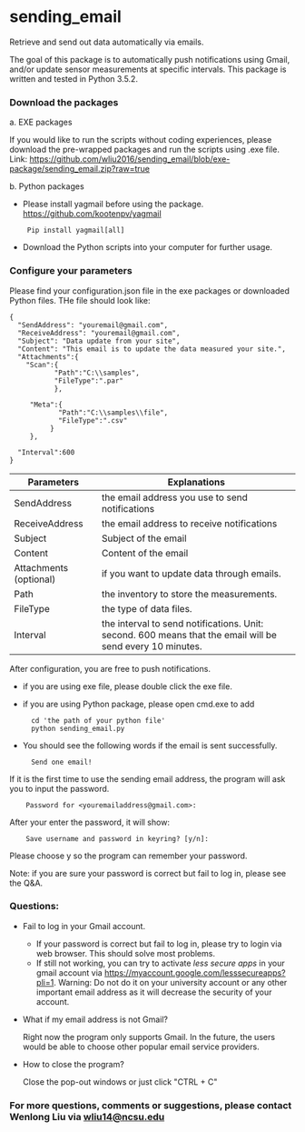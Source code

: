 # sending_email
Retrieve and send out data automatically via emails.


The goal of this package is to automatically push notifications using Gmail, and/or update sensor measurements at specific intervals.
This package is written and tested in Python 3.5.2.  


### Download the packages


a. EXE packages

   If you would like to run the scripts without coding experiences, please download the pre-wrapped packages and run the scripts using .exe file.
   Link: https://github.com/wliu2016/sending_email/blob/exe-package/sending_email.zip?raw=true
   
b. Python packages

 * Please install yagmail before using the package. https://github.com/kootenpv/yagmail
   
      
        Pip install yagmail[all]
      
    
 * Download the Python scripts into your computer for further usage.
   
   
### Configure your parameters

 Please find your configuration.json file in the exe packages or downloaded Python files.  THe file should look like:

    {
      "SendAddress": "youremail@gmail.com",
      "ReceiveAddress": "youremail@gmail.com",
      "Subject": "Data update from your site",
      "Content": "This email is to update the data measured your site.",
      "Attachments":{
        "Scan":{
               "Path":"C:\\samples",
               "FileType":".par"
               },
    
         "Meta":{
                "Path":"C:\\samples\\file",
                "FileType":".csv"
              }
         },
  
      "Interval":600
    }
   | Parameters | Explanations|
   |------------------------|------------------------------------------------------------|
   |SendAddress|  the email address you use to send notifications|   
   |ReceiveAddress| the email address to receive notifications|  
   |Subject | Subject of the email|
   |Content | Content of the email |
   |Attachments (optional) | if you want to update data through emails. |
   |Path | the inventory to store the measurements.|
   |FileType | the type of data files. | 
   |Interval | the interval to send notifications. Unit: second. 600 means that the email will be send every 10 minutes.|
   
 After configuration, you are free to push notifications.

* if you are using exe file, please double click the exe file.
* if you are using Python package, please open cmd.exe to add

        cd 'the path of your python file'
        python sending_email.py
* You should see the following words if the email is sent successfully. 
 
        Send one email! 

If it is the first time to use the sending email address, the program will ask you to input the password.  

        Password for <youremailaddress@gmail.com>:
   After your enter the password, it will show:
      
        Save username and password in keyring? [y/n]:
   Please choose y so the program can remember your password.
             
Note: if you are sure your password is correct but fail to log in, please see the Q&A.

### Questions:
- Fail to log in your Gmail account.

    * If your password is correct but fail to log in, please try to login via web browser. This should solve most problems.
    * If still not working, you can try to activate _less secure apps_ in your gmail account via https://myaccount.google.com/lesssecureapps?pli=1. 
Warning: Do not do it on your university account or any other important email address as it will decrease the security of your account. 

- What if my email address is not Gmail?

    Right now the program only supports Gmail.  In the future, the users would be able to choose other popular email service providers.

- How to close the program?

  Close the pop-out windows or just click "CTRL + C"

  
### For more questions, comments or suggestions, please contact Wenlong Liu via wliu14@ncsu.edu
